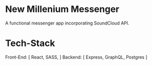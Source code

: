 # New Millenium Messenger #

A functional messenger app incorporating SoundCloud API. 

# Tech-Stack #
Front-End: [
  React,
  SASS,
]
Backend: [
  Express,
  GraphQL,
  Postgres
]
